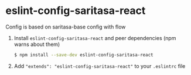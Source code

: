 # eslint-config-saritasa-react

Config is based on saritasa-base config with flow
1. Install `eslint-config-saritasa-react` and peer dependencies (npm warns about them) 

    ```sh
    $ npm install --save-dev eslint-config-saritasa-react
    ```

2. Add `"extends": "eslint-config-saritasa-react"` to your `.eslintrc` file
